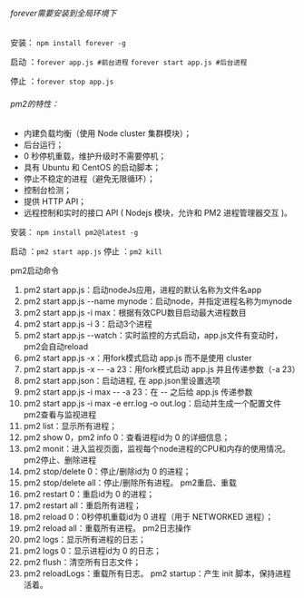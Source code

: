 ###### forever需要安装到全局环境下

安装： `npm install forever -g`

启动 ：`forever app.js #前台进程` `forever start app.js #后台进程`

停止 ：`forever stop app.js`

 

######  pm2的特性：

-   内建负载均衡（使用 Node cluster 集群模块）；
-   后台运行；
-   0 秒停机重载，维护升级时不需要停机；
-   具有 Ubuntu 和 CentOS 的启动脚本；
-   停止不稳定的进程（避免无限循环）；
-   控制台检测；
-   提供 HTTP API；
-   远程控制和实时的接口 API ( Nodejs 模块，允许和 PM2 进程管理器交互 )。

安装： `npm install pm2@latest -g`

启动 ：`pm2 start app.js`
停止 ：`pm2 kill`

pm2启动命令
1. pm2 start app.js：启动nodeJs应用，进程的默认名称为文件名app
2. pm2 start app.js --name mynode：启动node，并指定进程名称为mynode
3. pm2 start app.js -i max：根据有效CPU数目启动最大进程数目
4. pm2 start app.js -i 3：启动3个进程
5. pm2 start app.js --watch：实时监控的方式启动，app.js文件有变动时，pm2会自动reload
6. pm2 start app.js -x：用fork模式启动 app.js 而不是使用 cluster
7. pm2 start app.js -x -- -a 23：用fork模式启动 app.js 并且传递参数（-a 23）
8. pm2 start app.json：启动进程, 在 app.json里设置选项
9. pm2 start app.js -i max -- -a 23：在 -- 之后给 app.js 传递参数
10. pm2 start app.js -i max -e err.log -o out.log：启动并生成一个配置文件
pm2查看与监视进程
1. pm2 list：显示所有进程；
2. pm2 show 0，pm2 info 0：查看进程id为 0 的详细信息；
3. pm2 monit：进入监视页面，监视每个node进程的CPU和内存的使用情况。
pm2停止、删除进程
1. pm2 stop/delete 0：停止/删除id为 0 的进程；
2. pm2 stop/delete all：停止/删除所有进程。
pm2重启、重载
1. pm2 restart 0：重启id为 0 的进程；
2. pm2 restart all：重启所有进程；
3. pm2 reload 0：0秒停机重载id为 0 进程（用于 NETWORKED 进程）；
4. pm2 reload all：重载所有进程。
pm2日志操作
1. pm2 logs：显示所有进程的日志；
2. pm2 logs 0：显示进程id为 0 的日志；
3. pm2 flush：清空所有日志文件；
4. pm2 reloadLogs：重载所有日志。
pm2 startup：产生 init 脚本，保持进程活着。